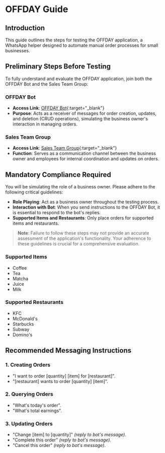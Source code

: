 # OFFDAY Guide

## Introduction

This guide outlines the steps for testing the OFFDAY application, a WhatsApp helper designed to automate manual order processes for small businesses.

## Preliminary Steps Before Testing

To fully understand and evaluate the OFFDAY application, join both the OFFDAY Bot and the Sales Team Group:

### OFFDAY Bot

- **Access Link**: [OFFDAY Bot](https://api.whatsapp.com/send?phone=601154272683){:target="_blank"}
- **Purpose**: Acts as a receiver of messages for order creation, updates, and deletion (CRUD operations), simulating the business owner's interaction in managing orders.

### Sales Team Group

- **Access Link**: [Sales Team Group](https://chat.whatsapp.com/JgXgHum1r6364Njb4wI7iG){:target="_blank"}
- **Function**: Serves as a communication channel between the business owner and employees for internal coordination and updates on orders.

## Mandatory Compliance Required

You will be simulating the role of a business owner. Please adhere to the following critical guidelines:

- **Role Playing**: Act as a business owner throughout the testing process.
- **Interaction with Bot**: When you send instructions to the OFFDAY Bot, it is essential to respond to the bot's replies.
- **Supported Items and Restaurants**: Only place orders for supported items and restaurants.

> **Note**: Failure to follow these steps may not provide an accurate assessment of the application's functionality. Your adherence to these guidelines is crucial for a comprehensive evaluation.

### Supported Items

- Coffee
- Tea
- Matcha
- Juice
- Milk

### Supported Restaurants

- KFC
- McDonald's
- Starbucks
- Subway
- Domino's

## Recommended Messaging Instructions

### 1. Creating Orders

- "I want to order [quantity] [item] for [restaurant]".
- "[restaurant] wants to order [quantity] [item]".

### 2. Querying Orders

- "What's today's order".
- "What's total earnings".

### 3. Updating Orders

- "Change [item] to [quantity]" *(reply to bot's message)*.
- "Complete this order" *(reply to bot's message)*.
- "Cancel this order" *(reply to bot's message)*.
